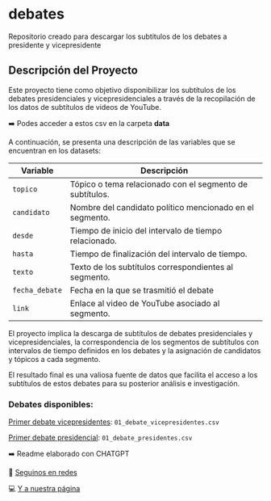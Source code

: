 # debates

Repositorio creado para descargar los subtitulos de los debates a presidente y vicepresidente

## Descripción del Proyecto

Este proyecto tiene como objetivo disponibilizar los subtítulos de los debates presidenciales y vicepresidenciales a través de la recopilación de los datos de subtítulos de videos de YouTube.

➡️ Podes acceder a estos csv en la carpeta **data**

A continuación, se presenta una descripción de las variables que se encuentran en los datasets:

| Variable       | Descripción                                              |
|------------------|------------------------------------------------------|
| `topico`       | Tópico o tema relacionado con el segmento de subtítulos. |
| `candidato`    | Nombre del candidato político mencionado en el segmento. |
| `desde`        | Tiempo de inicio del intervalo de tiempo relacionado.    |
| `hasta`        | Tiempo de finalización del intervalo de tiempo.          |
| `texto`        | Texto de los subtítulos correspondientes al segmento.    |
| `fecha_debate` | Fecha en la que se trasmitió el debate                   |
| `link`         | Enlace al video de YouTube asociado al segmento.         |

El proyecto implica la descarga de subtítulos de debates presidenciales y vicepresidenciales, la correspondencia de los segmentos de subtítulos con intervalos de tiempo definidos en los debates y la asignación de candidatos y tópicos a cada segmento.

El resultado final es una valiosa fuente de datos que facilita el acceso a los subtítulos de estos debates para su posterior análisis e investigación.

### **Debates disponibles:**

[Primer debate vicepresidentes](https://www.youtube.com/watch?v=NLb9WkfrvUY): `01_debate_vicepresidentes.csv`

[Primer debate presidencial](https://www.youtube.com/watch?v=0xQ4vsDK8Hk): `01_debate_presidentes.csv`

➡️ Readme elaborado con CHATGPT

🫶 [Seguinos en redes](https://www.instagram.com/dicenlosmedios/)

💻 [Y a nuestra página](https://www.dicenlosmedios.com.ar)
